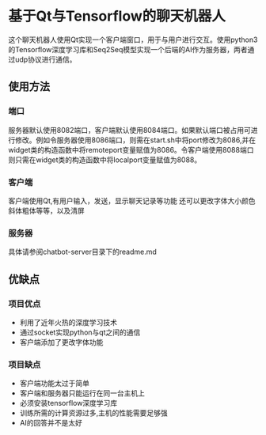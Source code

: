 # 基于Qt与Tensorflow的聊天机器人

这个聊天机器人使用Qt实现一个客户端窗口，用于与用户进行交互。使用python3的Tensorflow深度学习库和Seq2Seq模型实现一个后端的AI作为服务器，两者通过udp协议进行通信。

## 使用方法

### 端口

服务器默认使用8082端口，客户端默认使用8084端口。如果默认端口被占用可进行修改。例如令服务器使用8086端口，则需在start.sh中将port修改为8086,并在widget类的构造函数中将remoteport变量赋值为8086。令客户端使用8088端口则只需在widget类的构造函数中将localport变量赋值为8088。

### 客户端

客户端使用Qt,有用户输入，发送，显示聊天记录等功能
还可以更改字体大小颜色斜体粗体等等，以及清屏

### 服务器

具体请参阅chatbot-server目录下的readme.md

## 优缺点

### 项目优点

* 利用了近年火热的深度学习技术
* 通过socket实现python与qt之间的通信
* 客户端添加了更改字体功能

### 项目缺点

* 客户端功能太过于简单
* 客户端和服务器只能运行在同一台主机上
* 必须安装tensorflow深度学习库
* 训练所需的计算资源过多,主机的性能需要足够强
* AI的回答并不是太好